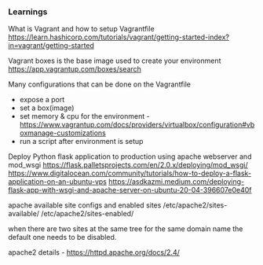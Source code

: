 ### Learnings

What is Vagrant and how to setup Vagrantfile
https://learn.hashicorp.com/tutorials/vagrant/getting-started-index?in=vagrant/getting-started

Vagrant boxes is the base image used to create your environment
https://app.vagrantup.com/boxes/search

Many configurations that can be done on the Vagrantfile
- expose a port
- set a box(image)
- set memory & cpu for the environment - https://www.vagrantup.com/docs/providers/virtualbox/configuration#vboxmanage-customizations
- run a script after environment is setup

Deploy Python flask application to production using apache webserver and mod_wsgi
https://flask.palletsprojects.com/en/2.0.x/deploying/mod_wsgi/
https://www.digitalocean.com/community/tutorials/how-to-deploy-a-flask-application-on-an-ubuntu-vps
https://asdkazmi.medium.com/deploying-flask-app-with-wsgi-and-apache-server-on-ubuntu-20-04-396607e0e40f

apache available site configs and enabled sites
/etc/apache2/sites-available/
/etc/apache2/sites-enabled/

when there are two sites at the same tree for the same domain name the default one needs to be disabled.

apache2 details - https://httpd.apache.org/docs/2.4/